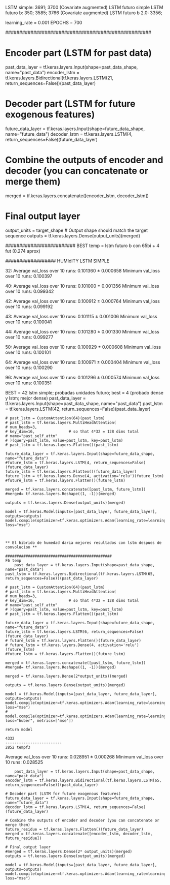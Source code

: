 LSTM simple: 3691; 3700  (Covariate augmented)
LSTM futuro simple
LSTM futuro b:  350; 3585; 3766 (Covariate augmented)
LSTM futuro b 2.0: 3356; 

learning_rate = 0.001
EPOCHS = 700

####################################################

# Encoder part (LSTM for past data)
past_data_layer = tf.keras.layers.Input(shape=past_data_shape, name="past_data")
encoder_lstm = tf.keras.layers.Bidirectional(tf.keras.layers.LSTM(21, return_sequences=False))(past_data_layer)

# Decoder part (LSTM for future exogenous features)
future_data_layer = tf.keras.layers.Input(shape=future_data_shape, name="future_data")
decoder_lstm = tf.keras.layers.LSTM(4, return_sequences=False)(future_data_layer)

# Combine the outputs of encoder and decoder (you can concatenate or merge them)
merged = tf.keras.layers.concatenate([encoder_lstm, decoder_lstm])

# Final output layer
output_units = target_shape # Output shape should match the target sequence
outputs = tf.keras.layers.Dense(output_units)(merged)

#########################
BEST temp = lstm futuro b con 65bi + 4 fut (0.274 aprox)


##################
HUMIdITY
LSTM SIMPLE

32:
Average val_loss over 10 runs: 0.101360 ± 0.000658
Minimum val_loss over 10 runs: 0.100397

40:
Average val_loss over 10 runs: 0.101000 ± 0.001356
Minimum val_loss over 10 runs: 0.099342

42:
Average val_loss over 10 runs: 0.100912 ± 0.000764
Minimum val_loss over 10 runs: 0.099192

43: 
Average val_loss over 10 runs: 0.101115 ± 0.001006
Minimum val_loss over 10 runs: 0.100041

44:
Average val_loss over 10 runs: 0.101280 ± 0.001330
Minimum val_loss over 10 runs: 0.099277

50:
Average val_loss over 10 runs: 0.100929 ± 0.000608
Minimum val_loss over 10 runs: 0.100101

64: Average val_loss over 10 runs: 0.100971 ± 0.000404
Minimum val_loss over 10 runs: 0.100290

96:
Average val_loss over 10 runs: 0.101296 ± 0.000574
Minimum val_loss over 10 runs: 0.100351

BEST = 42 lstm simple; probadas unidades futuro; best = 4 (probado dense y lstm; mejor dense)
  past_data_layer = tf.keras.layers.Input(shape=past_data_shape, name="past_data")
    past_lstm = tf.keras.layers.LSTM(42, return_sequences=False)(past_data_layer)
    
    # past_lstm = CustomAttention(64)(past_lstm)
    # past_lstm = tf.keras.layers.MultiHeadAttention(
    # num_heads=3,
    # key_dim=16,               # so that 4*32 = 128 dims total
    # name="past_self_attn"
    # )(query=past_lstm, value=past_lstm, key=past_lstm)
    # past_lstm = tf.keras.layers.Flatten()(past_lstm) 
     
    future_data_layer = tf.keras.layers.Input(shape=future_data_shape, name="future_data")
    #future_lstm = tf.keras.layers.LSTM(4, return_sequences=False)(future_data_layer)
    future_lstm = tf.keras.layers.Flatten()(future_data_layer)
    future_lstm = tf.keras.layers.Dense(4, activation='relu')(future_lstm)
    #future_lstm = tf.keras.layers.Flatten()(future_lstm)

    merged = tf.keras.layers.concatenate([past_lstm, future_lstm])
    #merged= tf.keras.layers.Reshape((1, -1))(merged)

    outputs = tf.keras.layers.Dense(output_units)(merged)

    model = tf.keras.Model(inputs=[past_data_layer, future_data_layer], outputs=outputs)
    model.compile(optimizer=tf.keras.optimizers.Adam(learning_rate=learning_rate), loss="mse")



    ** El hibrido de humedad daria mejores resultados con lstm despues de convolucion **

    ###############################################
    F6 temp
        past_data_layer = tf.keras.layers.Input(shape=past_data_shape, name="past_data")
    past_lstm = tf.keras.layers.Bidirectional(tf.keras.layers.LSTM(65, return_sequences=False))(past_data_layer)
    
    # past_lstm = CustomAttention(64)(past_lstm)
    # past_lstm = tf.keras.layers.MultiHeadAttention(
    # num_heads=3,
    # key_dim=16,               # so that 4*32 = 128 dims total
    # name="past_self_attn"
    # )(query=past_lstm, value=past_lstm, key=past_lstm)
    # past_lstm = tf.keras.layers.Flatten()(past_lstm) 
     
    future_data_layer = tf.keras.layers.Input(shape=future_data_shape, name="future_data")
    future_lstm = tf.keras.layers.LSTM(6, return_sequences=False)(future_data_layer)
    # future_lstm = tf.keras.layers.Flatten()(future_data_layer)
    # future_lstm = tf.keras.layers.Dense(4, activation='relu')(future_lstm)
    #future_lstm = tf.keras.layers.Flatten()(future_lstm)

    merged = tf.keras.layers.concatenate([past_lstm, future_lstm])
    #merged= tf.keras.layers.Reshape((1, -1))(merged)

    merged = tf.keras.layers.Dense(2*output_units)(merged)

    outputs = tf.keras.layers.Dense(output_units)(merged)

    model = tf.keras.Model(inputs=[past_data_layer, future_data_layer], outputs=outputs)
    model.compile(optimizer=tf.keras.optimizers.Adam(learning_rate=learning_rate), loss="mse")
    # model.compile(optimizer=tf.keras.optimizers.Adam(learning_rate=learning_rate), loss="huber", metrics=['mse'])

    return model

    4332
    -------------------------
    2852 tempf3
Average val_loss over 10 runs: 0.028951 ± 0.000268
Minimum val_loss over 10 runs: 0.028525

        past_data_layer = tf.keras.layers.Input(shape=past_data_shape, name="past_data")
    encoder_lstm = tf.keras.layers.Bidirectional(tf.keras.layers.LSTM(65, return_sequences=False))(past_data_layer)

    # Decoder part (LSTM for future exogenous features)
    future_data_layer = tf.keras.layers.Input(shape=future_data_shape, name="future_data")
    decoder_lstm = tf.keras.layers.LSTM(4, return_sequences=False)(future_data_layer)

    # Combine the outputs of encoder and decoder (you can concatenate or merge them)
    future_residue = tf.keras.layers.Flatten()(future_data_layer)
    merged = tf.keras.layers.concatenate([encoder_lstm, decoder_lstm, future_residue])

    # Final output layer
    #merged = tf.keras.layers.Dense(2* output_units)(merged)
    outputs = tf.keras.layers.Dense(output_units)(merged)

    model = tf.keras.Model(inputs=[past_data_layer, future_data_layer], outputs=outputs)
    model.compile(optimizer=tf.keras.optimizers.Adam(learning_rate=learning_rate), loss="mse")


